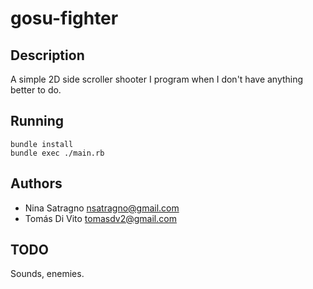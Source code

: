 # gosu-fighter

## Description

A simple 2D side scroller shooter I program when I don't have anything better
to do.

## Running

```
bundle install
bundle exec ./main.rb
```

## Authors

* Nina Satragno <nsatragno@gmail.com>
* Tomás Di Vito <tomasdv2@gmail.com>

## TODO

Sounds, enemies.
